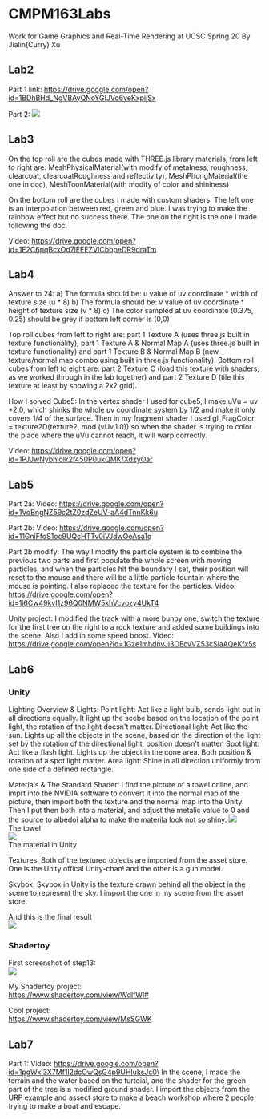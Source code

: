 # CMPM163Labs
Work for Game Graphics and Real-Time Rendering at UCSC Spring 20
By Jialin(Curry) Xu

## Lab2
Part 1 link: https://drive.google.com/open?id=1BDhBHd_NgVBAyQNoYGIJVo6yeKxpijSx

Part 2: 
![](lab2/part2.png)

## Lab3
On the top roll are the cubes made with THREE.js library materials, from left to right are: MeshPhysicalMaterial(with modify of metalness, roughness, clearcoat, clearcoatRoughness and reflectivity), MeshPhongMaterial(the one in doc), MeshToonMaterial(with modify of color and shininess)

On the bottom roll are the cubes I made with custom shaders. The left one is an interpolation between red, green and blue. I was trying to make the rainbow effect but no success there. The one on the right is the one I made following the doc.

Video: https://drive.google.com/open?id=1F2C6pqBcxOd7lEEEZVICbbpeDR9draTm

## Lab4
Answer to 24:
a) The formula should be: u value of uv coordinate * width of texture size (u * 8) 
b) The formula should be: v value of uv coordinate * height of texture size (v * 8) 
c) The color sampled at uv coordinate (0.375, 0.25) should be grey if bottom left corner is (0,0)

Top roll cubes from left to right are: part 1 Texture A (uses three.js built in texture functionality), part 1 Texture A & Normal Map A (uses three.js built in texture functionality) and part 1 Texture B & Normal Map B (new texture/normal map combo using built in three.js functionality).
Bottom roll cubes from left to eight are: part 2 Texture C (load this texture with shaders, as we worked through in the lab together) and part 2 Texture D (tile this texture at least by showing a 2x2 grid).

How I solved Cube5: 
In the vertex shader I used for cube5, I make uVu = uv *2.0, which shinks the whole uv coordinate system by 1/2 and make it only covers 1/4 of the surface. Then in my fragment shader I used gl_FragColor = texture2D(texture2, mod (vUv,1.0)) so when the shader is trying to color the place where the uVu cannot reach, it will warp correctly.

Video: https://drive.google.com/open?id=1PJJwNybhlolk2f450P0ukQMKfXdzyOar

## Lab5 
Part 2a: 
Video: https://drive.google.com/open?id=1VoBngNZ59c2tZ0zdZeUV-aA4dTnnKk6u

Part 2b:
Video: https://drive.google.com/open?id=11GniFfoS1oc9UQcHTTv0iVJdwOeAsa1q

Part 2b modify:
The way I modify the particle system is to combine the previous two parts and first populate the whole screen with moving particles, and when the particles hit the boundary I set, their position will reset to the mouse and there will be a little particle fountain where the mouse is pointing. I also replaced the texture for the particles.
Video: https://drive.google.com/open?id=1i6Cw49kvI1z96Q0NMW5khVcvozy4UkT4

Unity project:
I modified the track with a more bunpy one, switch the texture for the first tree on the right to a rock texture and added some buildings into the scene. Also I add in some speed boost.
Video: https://drive.google.com/open?id=1Gze1mhdnvJl3OEcvVZ53cSlaAQeKfx5s

## Lab6
### Unity
Lighting Overview & Lights:
Point light: Act like a light bulb, sends light out in all directions equally. It light up the scebe based on the location of the point light, the rotation of the light doesn't matter. 
Directional light: Act like the sun. Lights up all the objects in the scene, based on the direction of the light set by the rotation of the directional light, position doesn't matter. 
Spot light:  Act like a flash light. Lights up the object in the cone area. Both position & rotation of a spot light matter.
Area light: Shine in all direction uniformly from one side of a defined rectangle. 

Materials & The Standard Shader:
I find the picture of a towel online, and imprt into the NVIDIA software to convert it into the normal map of the picture, then import both the texture and the normal map into the Unity. Then I put then both into a material, and adjust the metalic value to 0 and the source to albedoi alpha to make the materila look not so shiny. 
![](lab6/towel.jpg)\
The towel\
![](lab6/material.png)\
The material in Unity

Textures:
Both of the textured objects are imported from the asset store. One is the Unity offical Unity-chan! and the other is a gun model. 

Skybox:
Skybox in Unity is the texture drawn behind all the object in the scene to represent the sky. I import the one in my scene from the asset store.

And this is the final result\
![](lab6/unity_shot.png)

### Shadertoy
First screenshot of step13:\
![](lab6/shadertoy.png)

My Shadertoy project:\
https://www.shadertoy.com/view/WdlfWl#

Cool project:\
https://www.shadertoy.com/view/MsSGWK

## Lab7 
Part 1:
Video: https://drive.google.com/open?id=1pgWxl3X7Mf1l2dcOwQsG4p9UHIuksJc0\
In the scene, I made the terrain and the water based on the turtoial, and the shader for the green part of the tree is a modified ground shader. I import the objects from the URP example and assect store to make a beach workshop where 2 people trying to make a boat and escape. 